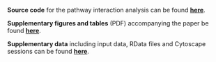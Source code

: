 **Source code** for the pathway interaction analysis can be found **[here](http://code.google.com/p/tkelder/source/browse/#svn%2Ftrunk%2Fpathway-interactions)**.

**Supplementary figures and tables** (PDF) accompanying the paper be found **[here](http://ftp.bigcat.unimaas.nl/shared_folder/thomas/pathway-interactions/KelderSupplFigures.pdf)**.

**Supplementary data** including input data, RData files and Cytoscape sessions can be found **[here](http://ftp.bigcat.unimaas.nl/shared_folder/thomas/pathway-interactions/)**.